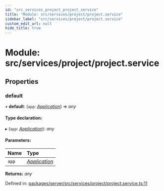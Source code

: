 ```yaml
---
id: "src_services_project_project_service"
title: "Module: src/services/project/project.service"
sidebar_label: "src/services/project/project.service"
custom_edit_url: null
hide_title: true
---
```


# Module: src/services/project/project.service

## Properties

### default

• **default**: (`app`: [*Application*](src_declarations.md#application)) => *any*

#### Type declaration:

▸ (`app`: [*Application*](src_declarations.md#application)): *any*

#### Parameters:

Name | Type |
:------ | :------ |
`app` | [*Application*](src_declarations.md#application) |

**Returns:** *any*

Defined in: [packages/server/src/services/project/project.service.ts:11](https://github.com/xr3ngine/xr3ngine/blob/7650c2bea/packages/server/src/services/project/project.service.ts#L11)
